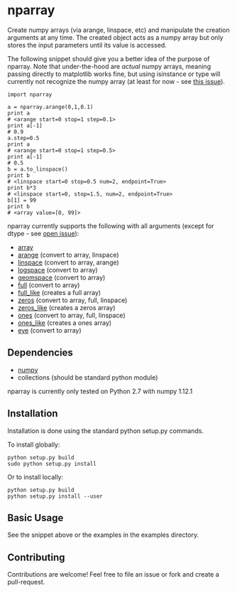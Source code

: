 # nparray

Create numpy arrays (via arange, linspace, etc) and manipulate the creation arguments at any time.  The created object acts as a numpy array but only stores the input parameters until its value is accessed.

The following snippet should give you a better idea of the purpose of nparray.  Note that under-the-hood are *actual* numpy arrays, meaning passing directly to matplotlib works fine, but using isinstance or type will currently not recognize the numpy array (at least for now - see [this issue](https://github.com/kecnry/nparray/issues/6)).

```
import nparray

a = nparray.arange(0,1,0.1)
print a
# <arange start=0 stop=1 step=0.1>
print a[-1]
# 0.9
a.step=0.5
print a
# <arange start=0 stop=1 step=0.5>
print a[-1]
# 0.5
b = a.to_linspace()
print b
# <linspace start=0 stop=0.5 num=2, endpoint=True>
print b*3
# <linspace start=0, stop=1.5, num=2, endpoint=True>
b[1] = 99
print b
# <array value=[0, 99]>
```

nparray currently supports the following with all arguments (except for dtype - see [open issue](https://github.com/kecnry/nparray/issues/8)):
* [array](https://docs.scipy.org/doc/numpy-1.12.0/reference/generated/numpy.array.html#numpy.array)
* [arange](https://docs.scipy.org/doc/numpy-1.12.0/reference/generated/numpy.arange.html#numpy.arange) (convert to array, linspace)
* [linspace](https://docs.scipy.org/doc/numpy-1.12.0/reference/generated/numpy.linspace.html#numpy.linspace) (convert to array, arange)
* [logspace](https://docs.scipy.org/doc/numpy-1.12.0/reference/generated/numpy.logspace.html#numpy.logspace) (convert to array)
* [geomspace](https://docs.scipy.org/doc/numpy-1.12.0/reference/generated/numpy.geomspace.html#numpy.geomspace) (convert to array)
* [full](https://docs.scipy.org/doc/numpy-1.12.0/reference/generated/numpy.full.html#numpy.full) (convert to array)
* [full_like](https://docs.scipy.org/doc/numpy-1.12.0/reference/generated/numpy.full_like.html#numpy.full_like) (creates a full array)
* [zeros](https://docs.scipy.org/doc/numpy-1.12.0/reference/generated/numpy.zeros.html#numpy.zeros) (convert to array, full, linspace)
* [zeros_like](https://docs.scipy.org/doc/numpy-1.12.0/reference/generated/numpy.zeros_like.html#numpy.zeros_like) (creates a zeros array)
* [ones](https://docs.scipy.org/doc/numpy-1.12.0/reference/generated/numpy.ones.html#numpy.ones) (convert to array, full, linspace)
* [ones_like](https://docs.scipy.org/doc/numpy-1.12.0/reference/generated/numpy.ones_like.html#numpy.ones_like) (creates a ones array)
* [eye](https://docs.scipy.org/doc/numpy-1.12.0/reference/generated/numpy.eye.html#numpy.eye) (convert to array)

## Dependencies

* [numpy](https://github.com/numpy/numpy)
* collections (should be standard python module)

nparray is currently only tested on Python 2.7 with numpy 1.12.1

## Installation

Installation is done using the standard python setup.py commands.

To install globally:

```
python setup.py build
sudo python setup.py install
```

Or to install locally:

```
python setup.py build
python setup.py install --user
```

## Basic Usage

See the snippet above or the examples in the examples directory.

## Contributing

Contributions are welcome! Feel free to file an issue or fork and create a pull-request.
